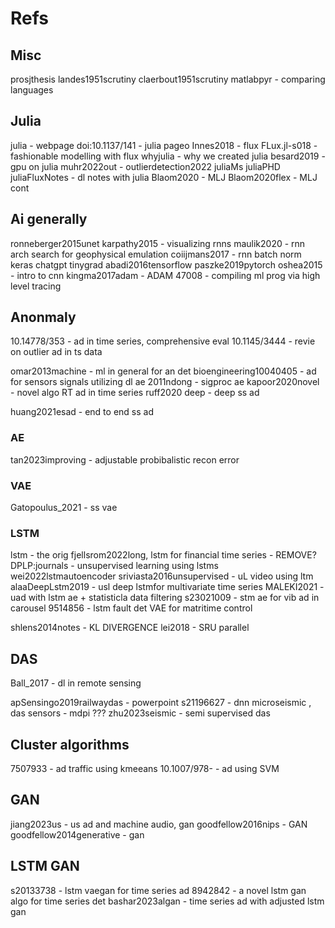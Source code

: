 # Refs

## Misc

prosjthesis
landes1951scrutiny
claerbout1951scrutiny
matlabpyr - comparing languages

## Julia

julia - webpage
doi:10.1137/141 - julia pageo
Innes2018 - flux
FLux.jl-s018 - fashionable modelling with flux
whyjulia - why we created julia
besard2019 - gpu on julia
muhr2022out - outlierdetection2022
juliaMs
juliaPHD
juliaFluxNotes - dl notes with julia
Blaom2020 - MLJ
Blaom2020flex - MLJ cont

## Ai generally

ronneberger2015unet
karpathy2015 - visualizing rnns
maulik2020 - rnn arch search for geophysical emulation
coiijmans2017 - rnn batch norm
keras
chatgpt
tinygrad
abadi2016tensorflow
paszke2019pytorch
oshea2015 - intro to cnn
kingma2017adam - ADAM
47008 - compiling ml prog via high level tracing

## Anonmaly

10.14778/353 - ad in time series, comprehensive eval
10.1145/3444 - revie on outlier ad in ts data

omar2013machine - ml in general for an det
bioengineering10040405 - ad for sensors signals utilizing dl ae
2011ndong - sigproc ae
kapoor2020novel - novel algo RT ad in time series
ruff2020 deep - deep ss ad

huang2021esad - end to end ss ad

### AE

tan2023improving - adjustable probibalistic recon error

### VAE

Gatopoulus_2021 - ss vae

### LSTM

lstm - the orig
fjellsrom2022long, lstm for financial time series - REMOVE?
DPLP:journals - unsupervised learning using lstms
wei2022lstmautoencoder
sriviasta2016unsupervised - uL video using ltm
alaaDeepLstm2019 - usl deep lstmfor multivariate time series
MALEKI2021 - uad with lstm ae + statisticla data filtering
s23021009 - stm ae for vib ad in carousel
9514856 - lstm fault det VAE for matritime control

shlens2014notes - KL DIVERGENCE
lei2018 - SRU parallel

## DAS

Ball_2017 - dl in remote sensing

apSensingo2019railwaydas - powerpoint
s21196627 - dnn microseismic , das
sensors - mdpi ???
zhu2023seismic - semi supervised das

## Cluster algorithms

7507933 - ad traffic using kmeeans
10.1007/978- - ad using SVM

## GAN

jiang2023us - us ad and machine audio, gan
goodfellow2016nips - GAN
goodfellow2014generative - gan

## LSTM GAN

s20133738 - lstm vaegan for time series ad
8942842 - a novel lstm gan algo for time series det
bashar2023algan - time series ad with adjusted lstm gan
